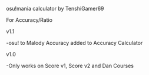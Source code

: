 osu!mania calculator by TenshiGamer69

For Accuracy/Ratio

v1.1

-osu! to Malody Accuracy added to Accuracy Calculator

v1.0

-Only works on Score v1, Score v2 and Dan Courses

